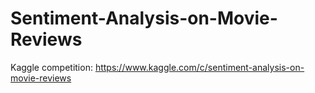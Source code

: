 # Sentiment-Analysis-on-Movie-Reviews
Kaggle competition: https://www.kaggle.com/c/sentiment-analysis-on-movie-reviews
